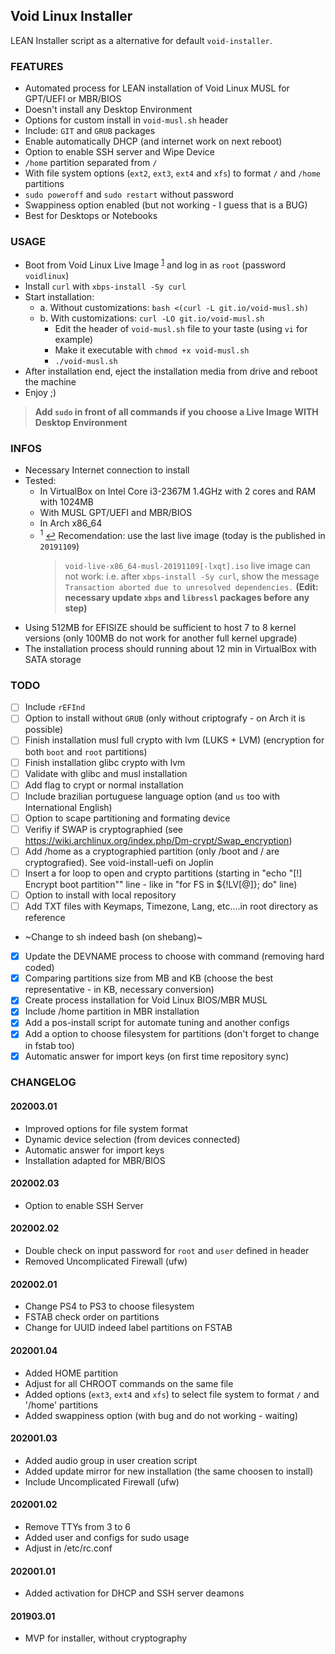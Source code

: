 Void Linux Installer
---
LEAN Installer script as a alternative for default `void-installer`.

### FEATURES
- Automated process for LEAN installation of Void Linux MUSL for GPT/UEFI or MBR/BIOS
- Doesn't install any Desktop Environment
- Options for custom install in `void-musl.sh` header
- Include: `GIT` and `GRUB` packages
- Enable automatically DHCP (and internet work on next reboot)
- Option to enable SSH server and Wipe Device
- `/home` partition separated from `/`
- With file system options (`ext2`, `ext3`, `ext4` and `xfs`) to format `/` and `/home` partitions
- `sudo poweroff` and `sudo restart` without password
- Swappiness option enabled (but not working - I guess that is a BUG)
- Best for Desktops or Notebooks

### USAGE
- Boot from Void Linux Live Image <sup id="a1">[1](#f1)</sup> and log in as `root` (password `voidlinux`)
- Install `curl` with `xbps-install -Sy curl`
- Start installation:
	- a. Without customizations: `bash <(curl -L git.io/void-musl.sh)`
	- b. With customizations: `curl -LO git.io/void-musl.sh`
		- Edit the header of `void-musl.sh` file to your taste (using `vi` for example)
		- Make it executable with `chmod +x void-musl.sh`
		- `./void-musl.sh`
- After installation end, eject the installation media from drive and reboot the machine
- Enjoy ;)

> **Add `sudo` in front of all commands if you choose a Live Image WITH Desktop Environment**

### INFOS
- Necessary Internet connection to install
- Tested:
	- In VirtualBox on Intel Core i3-2367M 1.4GHz with 2 cores and RAM with 1024MB
	- With MUSL GPT/UEFI and MBR/BIOS
	- In Arch x86_64
	- <sup id="f1">1</sup> [↩](#a1) Recomendation: use the last live image (today is the published in `20191109`)
		> `void-live-x86_64-musl-20191109[-lxqt].iso` live image can not work: i.e. after `xbps-install -Sy curl`, show the message `Transaction aborted due to unresolved dependencies.` **(Edit: necessary update `xbps` and `libressl` packages before any step)**
- Using 512MB for EFISIZE should be sufficient to host 7 to 8 kernel versions (only 100MB do not work for another full kernel upgrade)
- The installation process should running about 12 min in VirtualBox with SATA storage

### TODO
- [ ] Include `rEFInd`
- [ ] Option to install without `GRUB` (only without criptografy - on Arch it is possible)
- [ ] Finish installation musl full crypto with lvm (LUKS + LVM) (encryption for both `boot` and `root` partitions)
- [ ] Finish installation glibc crypto with lvm
- [ ] Validate with glibc and musl installation
- [ ] Add flag to crypt or normal installation
- [ ] Include brazilian portuguese language option (and `us` too with International English)
- [ ] Option to scape partitioning and formating device
- [ ] Verifiy if SWAP is cryptographied (see https://wiki.archlinux.org/index.php/Dm-crypt/Swap_encryption)
- [ ] Add /home as a cryptographied partition (only /boot and / are cryptografied). See void-install-uefi on Joplin
- [ ] Insert a for loop to open and crypto partitions (starting in "echo "[!] Encrypt boot partition"" line - like in "for FS in ${!LV[@]}; do" line)
- [ ] Option to install with local repository
- [ ] Add TXT files with Keymaps, Timezone, Lang, etc....in root directory as reference
- ~Change to sh indeed bash (on shebang)~
- [x] Update the DEVNAME process to choose with command (removing hard coded)
- [x] Comparing partitions size from MB and KB (choose the best representative - in KB, necessary conversion)
- [x] Create process installation for Void Linux BIOS/MBR MUSL
- [x] Include /home partition in MBR installation
- [x] Add a pos-install script for automate tuning and another configs
- [x] Add a option to choose filesystem for partitions (don't forget to change in fstab too)
- [X] Automatic answer for import keys (on first time repository sync)

### CHANGELOG
#### 202003.01
- Improved options for file system format
- Dynamic device selection (from devices connected)
- Automatic answer for import keys
- Installation adapted for MBR/BIOS
#### 202002.03
- Option to enable SSH Server
#### 202002.02
- Double check on input password for `root` and `user` defined in header
- Removed Uncomplicated Firewall (ufw)
#### 202002.01
- Change PS4 to PS3 to choose filesystem
- FSTAB check order on partitions
- Change for UUID indeed label partitions on FSTAB
#### 202001.04
- Added HOME partition
- Adjust for all CHROOT commands on the same file
- Added options (`ext3`, `ext4` and `xfs`) to select file system to format `/` and '/home' partitions
- Added swappiness option (with bug and do not working - waiting)
#### 202001.03
- Added audio group in user creation script
- Added update mirror for new installation (the same choosen to install)
- Include Uncomplicated Firewall (ufw)
#### 202001.02
- Remove TTYs from 3 to 6
- Added user and configs for sudo usage
- Adjust in /etc/rc.conf
#### 202001.01
- Added activation for DHCP and SSH server deamons
#### 201903.01
- MVP for installer, without cryptography